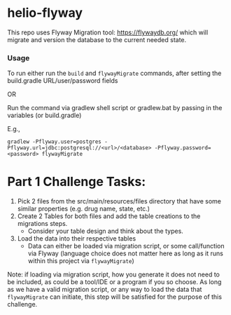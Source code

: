 # helio-flyway

This repo uses Flyway Migration tool: https://flywaydb.org/ which will migrate and version the database to the current
needed state.

### Usage
To run either run the `build` and `flywayMigrate` commands, after setting the build.gradle URL/user/password fields

OR

Run the command via gradlew shell script or gradlew.bat by passing in the variables (or build.gradle)

E.g., 

`gradlew -Pflyway.user=postgres -Pflyway.url=jdbc:postgresql://<url>/<database> -Pflyway.password=<password> flywayMigrate`

# Part 1 Challenge Tasks:
1. Pick 2 files from the src/main/resources/files directory that have some similar properties 
   (e.g. drug name, state, etc.)
2. Create 2 Tables for both files and add the table creations to the migrations steps. 
   - Consider your table design and think about the types.
3. Load the data into their respective tables
    - Data can either be loaded via migration script, or some call/function via Flyway 
      (language choice does not matter here as long as it runs within this project via `flywayMigrate`)
    
Note: if loading via migration script, how you generate it does not need to be included, as could be a tool/IDE or a 
program if you so choose. As long as we have a valid migration script, or any way to load the data that `flywayMigrate` 
can initiate, this step will be satisfied for the purpose of this challenge.
